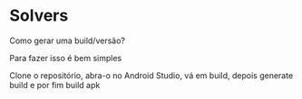 # Solvers
Como gerar uma build/versão?

Para fazer isso é bem simples

Clone o repositório, abra-o no Android Studio, vá em build, depois generate build e por fim build apk 
